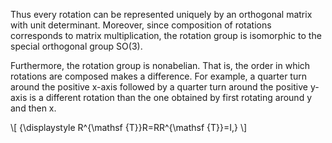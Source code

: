 
Thus every rotation can be represented uniquely by an orthogonal matrix with unit determinant. Moreover, since composition of rotations corresponds to matrix multiplication, the rotation group is isomorphic to the special orthogonal group SO(3).


Furthermore, the rotation group is nonabelian. That is, the order in which rotations are composed makes a difference. For example, a quarter turn around the positive x-axis followed by a quarter turn around the positive y-axis is a different rotation than the one obtained by first rotating around y and then x.


\\[
{\displaystyle R^{\mathsf {T}}R=RR^{\mathsf {T}}=I,}
\\]